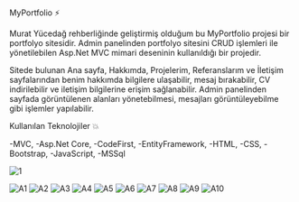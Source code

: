 MyPortfolio ⚡

Murat Yücedağ rehberliğinde geliştirmiş olduğum bu MyPortfolio projesi bir portfolyo sitesidir. Admin panelinden portfolyo sitesini CRUD işlemleri ile yönetilebilen Asp.Net MVC mimari deseninin kullanıldığı bir projedir.

Sitede bulunan Ana sayfa, Hakkımda, Projelerim, Referanslarım ve İletişim sayfalarından benim hakkımda bilgilere ulaşabilir, mesaj bırakabilir, CV indirilebilir ve iletişim bilgilerine erişim sağlanabilir. Admin panelinden sayfada görüntülenen alanları yönetebilmesi, mesajları görüntüleyebilme gibi işlemler yapılabilir. 

Kullanılan Teknolojiler 💥

-MVC,
-Asp.Net Core,
-CodeFirst,
-EntityFramework,
-HTML,
-CSS,
-Bootstrap,
-JavaScript,
-MSSql


![1](https://github.com/user-attachments/assets/019a9c0d-6bf5-4a66-a45b-27d01cbbf11f)

![A1](https://github.com/user-attachments/assets/4cd83e2e-cbd2-4fe7-a3f7-be522b18a617)
![A2](https://github.com/user-attachments/assets/4e9c8c30-30b9-4fda-959d-343b5bdc1187)
![A3](https://github.com/user-attachments/assets/a2c5d677-fc3d-406b-8077-e4a3292c16c2)
![A4](https://github.com/user-attachments/assets/c46c2975-3581-40ae-8168-0ef77ada19c0)
![A5](https://github.com/user-attachments/assets/02b9b96a-111d-412f-84b1-5b204e1684b4)
![A6](https://github.com/user-attachments/assets/a3f79c74-de9a-4cc3-9da4-fd18067590e3)
![A7](https://github.com/user-attachments/assets/07837c2c-8154-46b9-92f9-3fbb59441cd6)
![A8](https://github.com/user-attachments/assets/907dbeae-0c47-445e-951e-acaba96df583)
![A9](https://github.com/user-attachments/assets/8c82eb74-a88d-47ab-969f-cf91d846f0d6)
![A10](https://github.com/user-attachments/assets/07b92c59-b2db-4afe-b87f-db12a0920abe)
